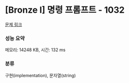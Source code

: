 # [Bronze I] 명령 프롬프트 - 1032 

[문제 링크](https://www.acmicpc.net/problem/1032) 

### 성능 요약

메모리: 14248 KB, 시간: 132 ms

### 분류

구현(implementation), 문자열(string)


